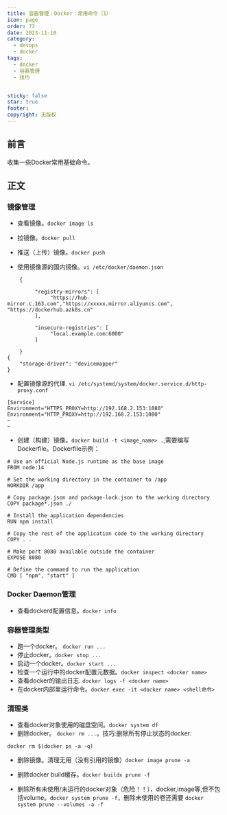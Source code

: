 ```yaml
---
title: 容器管理：Docker：常用命令（1）
icon: page
order: 73
date: 2023-11-10
category:
  - devops
  - docker
tags:
  - docker
  - 容器管理
  - 技巧


sticky: false
star: true
footer: 
copyright: 无版权
---
```





## 前言 

收集一些Docker常用基础命令。

## 正文




### 镜像管理

- 查看镜像。`docker image ls`
- 拉镜像。`docker pull`

- 推送（上传）镜像。`docker push`

- 使用镜像源的国内镜像。`vi /etc/docker/daemon.json `

```
    {

         "registry-mirrors": [
              "https://hub-mirror.c.163.com","https://xxxxx.mirror.aliyuncs.com", "https://dockerhub.azk8s.cn"
         ],

         "insecure-registries": [
              "local.example.com:6000"
         ]

    }
{
    "storage-driver": "devicemapper"
}
```

- 配置镜像源的代理. `vi /etc/systemd/system/docker.service.d/http-proxy.conf`
```
[Service]
Environment="HTTPS_PROXY=http://192.168.2.153:1080"
Environment="HTTP_PROXY=http://192.168.2.153:1080"
~                                                                                                                                                                                             ~                                                         
```

- 创建（构建）镜像。`docker build -t <image_name> .`,需要编写Dockerfile。Dockerfile示例：
```
# Use an official Node.js runtime as the base image
FROM node:14

# Set the working directory in the container to /app
WORKDIR /app

# Copy package.json and package-lock.json to the working directory
COPY package*.json ./

# Install the application dependencies
RUN npm install

# Copy the rest of the application code to the working directory
COPY . .

# Make port 8080 available outside the container
EXPOSE 8080

# Define the command to run the application
CMD [ "npm", "start" ]

```

### Docker Daemon管理
- 查看dockerd配置信息。`docker info`




### 容器管理类型

- 跑一个docker。 `docker run ...`
- 停止docker。`docker stop ...`
- 启动一个docker。`docker start ...`
- 检查一个运行中的docker配置元数据。`docker inspect <docker name>`
- 查看docker的输出日志. `docker logs -f <docker name>`
- 在docker内部里运行命令。`docker exec -it <docker name> <shell命令>`




### 清理类


- 查看docker对象使用的磁盘空间。`docker system df`
- 删除docker。 `docker rm ...`。技巧:删除所有停止状态的docker:
```
docker rm $(docker ps -a -q)
```
- 删除镜像。清理无用（没有引用的镜像）`docker image prune -a`
- 删除docker build缓存。`docker buildx prune -f`

- 删除所有未使用/未运行的docker对象（危险！！），docker,image等,但不包括volume。`docker system prune -f`，删除未使用的卷还需要 `docker system prune --volumes -a -f`

